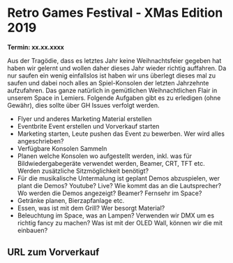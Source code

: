 # Retro Games Festival - XMas Edition 2019

__Termin: xx.xx.xxxx__

Aus der Tragödie, dass es letztes Jahr keine Weihnachtsfeier gegeben hat haben wir gelernt und wollen daher dieses Jahr wieder richtig auffahren. Da nur saufen ein wenig einfallslos ist haben wir uns überlegt dieses mal zu saufen und dabei noch alles an Spiel-Konsolen der letzten Jahrzehnte aufzufahren. Das ganze natürlich in gemütlichen Weihnachtlichen Flair in unserem Space in Lemiers.
Folgende Aufgaben gibt es zu erledigen (ohne Gewähr), dies sollte über GH Issues verfolgt werden.
* Flyer und anderes Marketing Material erstellen
* Eventbrite Event erstellen und Vorverkauf starten
* Marketing starten, Leute pushen das Event zu bewerben. Wer wird alles angeschrieben?
* Verfügbare Konsolen Sammeln
* Planen welche Konsolen wo aufgestellt werden, inkl. was für Bildwiedergabegeräte verwendet werden, Beamer, CRT, TFT etc. Werden zusätzliche Sitzmöglichkeit benötigt? 
* Für die musikalische Untermalung ist geplant Demos abzuspielen, wer plant die Demos? Youtube? Live? Wie kommt das an die Lautsprecher? Wo werden die Demos angezeigt? Beamer? Fernsehr im Space?
* Getränke planen, Bierzapfanlage etc.
* Essen, was ist mit dem Grill? Wer besorgt Material?
* Beleuchtung im Space, was an Lampen? Verwenden wir DMX um es richtig fancy zu machen? Was ist mit der OLED Wall, können wir die mit einbauen?

## URL zum Vorverkauf

